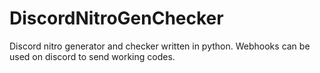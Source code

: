 # DiscordNitroGenChecker
Discord nitro generator and checker written in python. Webhooks can be used on discord to send working codes.
